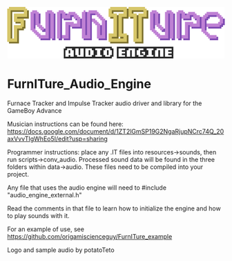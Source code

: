 ![screenshot](banner.png)

# FurnITure_Audio_Engine
 Furnace Tracker and Impulse Tracker audio driver and library for the GameBoy Advance


Musician instructions can be found here: 
https://docs.google.com/document/d/1ZT2lGmSP19G2NgaRjupNCrc74Q_20axVvvTIgWhEo5I/edit?usp=sharing


Programmer instructions:
place any .IT files into resources->sounds, then run scripts->conv_audio. Processed 
sound data will be found in the three folders within data->audio. These files need to be
compiled into your project.

Any file that uses the audio engine will need to #include "audio_engine_external.h"

Read the comments in that file to learn how to initialize the engine and how to play sounds with it.

For an example of use, see https://github.com/origamiscienceguy/FurnITure_example


Logo and sample audio by potatoTeto
